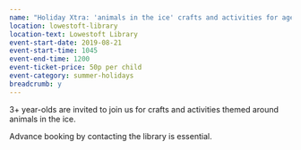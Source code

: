 ```yaml
---
name: "Holiday Xtra: 'animals in the ice' crafts and activities for ages 3+"
location: lowestoft-library
location-text: Lowestoft Library
event-start-date: 2019-08-21
event-start-time: 1045
event-end-time: 1200
event-ticket-price: 50p per child
event-category: summer-holidays
breadcrumb: y
---
```


3+ year-olds are invited to join us for crafts and activities themed around animals in the ice.

Advance booking by contacting the library is essential.
